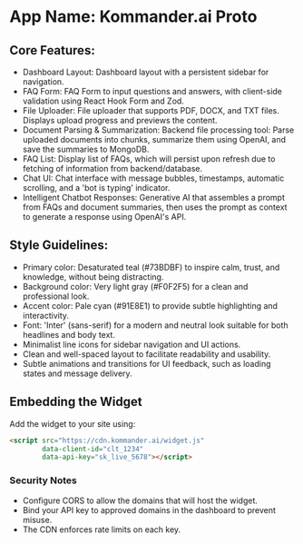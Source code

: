 # **App Name**: Kommander.ai Proto

## Core Features:

- Dashboard Layout: Dashboard layout with a persistent sidebar for navigation.
- FAQ Form: FAQ Form to input questions and answers, with client-side validation using React Hook Form and Zod.
- File Uploader: File uploader that supports PDF, DOCX, and TXT files. Displays upload progress and previews the content.
- Document Parsing & Summarization: Backend file processing tool: Parse uploaded documents into chunks, summarize them using OpenAI, and save the summaries to MongoDB.
- FAQ List: Display list of FAQs, which will persist upon refresh due to fetching of information from backend/database.
- Chat UI: Chat interface with message bubbles, timestamps, automatic scrolling, and a 'bot is typing' indicator.
- Intelligent Chatbot Responses: Generative AI that assembles a prompt from FAQs and document summaries, then uses the prompt as context to generate a response using OpenAI's API.

## Style Guidelines:

- Primary color: Desaturated teal (#73BDBF) to inspire calm, trust, and knowledge, without being distracting.
- Background color: Very light gray (#F0F2F5) for a clean and professional look.
- Accent color: Pale cyan (#91E8E1) to provide subtle highlighting and interactivity.
- Font: 'Inter' (sans-serif) for a modern and neutral look suitable for both headlines and body text.
- Minimalist line icons for sidebar navigation and UI actions.
- Clean and well-spaced layout to facilitate readability and usability.
- Subtle animations and transitions for UI feedback, such as loading states and message delivery.

## Embedding the Widget

Add the widget to your site using:

```html
<script src="https://cdn.kommander.ai/widget.js"
        data-client-id="clt_1234"
        data-api-key="sk_live_5678"></script>
```

### Security Notes

- Configure CORS to allow the domains that will host the widget.
- Bind your API key to approved domains in the dashboard to prevent misuse.
- The CDN enforces rate limits on each key.
